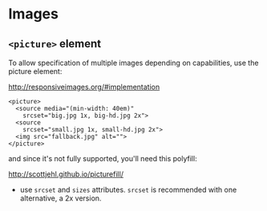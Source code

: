# Images


## `<picture>` element

To allow specification of multiple images depending on capabilities, use the picture element:

http://responsiveimages.org/#implementation


    <picture>
      <source media="(min-width: 40em)"
        srcset="big.jpg 1x, big-hd.jpg 2x">
      <source 
        srcset="small.jpg 1x, small-hd.jpg 2x">
      <img src="fallback.jpg" alt="">
    </picture>

and since it's not fully supported, you'll need this polyfill:

http://scottjehl.github.io/picturefill/

* use `srcset` and `sizes` attributes. `srcset` is recommended with one alternative, a 2x version.
